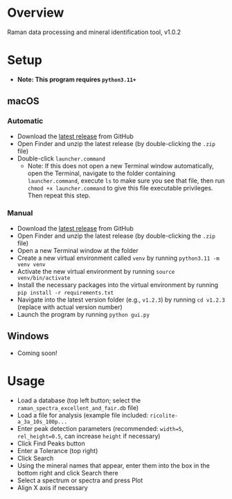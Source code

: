 # Overview

Raman data processing and mineral identification tool, v1.0.2

# Setup

- **Note: This program requires `python3.11+`**

## macOS

### Automatic
- Download the [latest release](https://github.com/ariessunfeld/raman-spectroscopy/releases/download/raman-dp-id/raman-dp-id.zip) from GitHub
- Open Finder and unzip the latest release (by double-clicking the `.zip` file)
- Double-click `launcher.command`
  - Note: If this does not open a new Terminal window automatically, open the Terminal, navigate to the folder containing `launcher.command`, execute `ls` to make sure you see that file, then run `chmod +x launcher.command` to give this file executable privileges. Then repeat this step.

### Manual
- Download the [latest release](https://github.com/ariessunfeld/raman-spectroscopy/releases/download/raman-dp-id/raman-dp-id.zip) from GitHub
- Open Finder and unzip the latest release (by double-clicking the `.zip` file)
- Open a new Terminal window at the folder
- Create a new virtual environment called `venv` by running `python3.11 -m venv venv`
- Activate the new virtual environment by running `source venv/bin/activate`
- Install the necessary packages into the virtual environment by running `pip install -r requirements.txt`
- Navigate into the latest version folder (e.g., `v1.2.3`) by running `cd v1.2.3` (replace with actual version number)
- Launch the program by running `python gui.py`

## Windows

- Coming soon!

# Usage

- Load a database (top left button; select the `raman_spectra_excellent_and_fair.db` file)
- Load a file for analysis (example file included: `ricolite-a_3a_10s_100p...`
- Enter peak detection parameters (recommended: `width=5`, `rel_height=0.5`, can increase `height` if necessary)
- Click Find Peaks button
- Enter a Tolerance (top right)
- Click Search
- Using the mineral names that appear, enter them into the box in the bottom right and click Search there
- Select a spectrum or spectra and press Plot
- Align X axis if necessary


